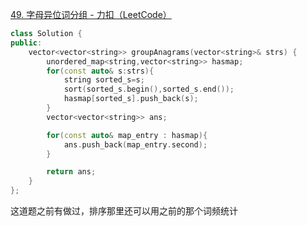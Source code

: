 [49. 字母异位词分组 - 力扣（LeetCode）](https://leetcode.cn/problems/group-anagrams/description/)

```cpp
class Solution {
public:
    vector<vector<string>> groupAnagrams(vector<string>& strs) {
        unordered_map<string,vector<string>> hasmap;
        for(const auto& s:strs){
            string sorted_s=s;
            sort(sorted_s.begin(),sorted_s.end());
            hasmap[sorted_s].push_back(s);
        }
        vector<vector<string>> ans;

        for(const auto& map_entry : hasmap){
            ans.push_back(map_entry.second);
        }

        return ans;
    }
};
```

这道题之前有做过，排序那里还可以用之前的那个词频统计

